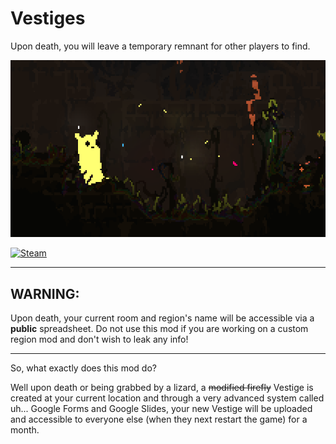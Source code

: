 # Vestiges

Upon death, you will leave a temporary remnant for other players to find.

![thumbnail.png](./assets/thumbnail.png)

[![Steam](https://img.shields.io/badge/steam%20workshop%20page-%23000000.svg?style=for-the-badge&logo=steam&logoColor=white)](https://steamcommunity.com/sharedfiles/filedetails/?id=2939112857)

---
## WARNING:

Upon death, your current room and region's name will be accessible via a **public** spreadsheet. Do not use this mod if you are working on a custom region mod and don't wish to leak any info!

---
So, what exactly does this mod do?

Well upon death or being grabbed by a lizard, a ~~modified firefly~~ Vestige is created at your current location and through a very advanced system called uh... Google Forms and Google Slides, your new Vestige will be uploaded and accessible to everyone else (when they next restart the game) for a month.

